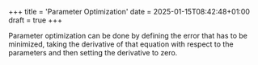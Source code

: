 +++
title = 'Parameter Optimization'
date = 2025-01-15T08:42:48+01:00
draft = true
+++

Parameter optimization can be done by defining the error that has to be minimized, taking the derivative of that equation with respect to the parameters and then setting the derivative to zero.

<!--more-->

##
